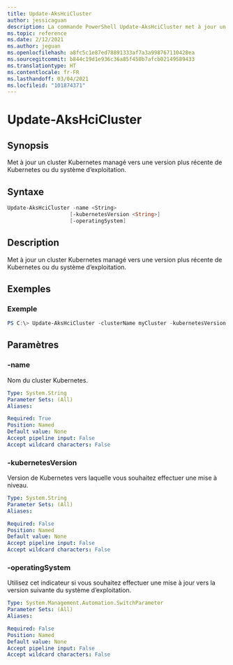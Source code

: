 ```yaml
---
title: Update-AksHciCluster
author: jessicaguan
description: La commande PowerShell Update-AksHciCluster met à jour un cluster Kubernetes managé avec une version plus récente de Kubernetes ou du système d’exploitation.
ms.topic: reference
ms.date: 2/12/2021
ms.author: jeguan
ms.openlocfilehash: a8fc5c1e87ed78891333af7a3a998767110428ea
ms.sourcegitcommit: b844c19d1e936c36a85f450b7afcb02149589433
ms.translationtype: HT
ms.contentlocale: fr-FR
ms.lasthandoff: 03/04/2021
ms.locfileid: "101874371"
---
```

# <a name="update-akshcicluster"></a>Update-AksHciCluster

## <a name="synopsis"></a>Synopsis
Met à jour un cluster Kubernetes managé vers une version plus récente de Kubernetes ou du système d’exploitation.

## <a name="syntax"></a>Syntaxe

```powershell
Update-AksHciCluster -name <String>
                    [-kubernetesVersion <String>]
                    [-operatingSystem]
```

## <a name="description"></a>Description
Met à jour un cluster Kubernetes managé vers une version plus récente de Kubernetes ou du système d’exploitation.

## <a name="examples"></a>Exemples

### <a name="example"></a>Exemple
```powershell
PS C:\> Update-AksHciCluster -clusterName myCluster -kubernetesVersion v1.18.8 -operatingSystem
```

## <a name="parameters"></a>Paramètres

### <a name="-name"></a>-name
Nom du cluster Kubernetes.

```yaml
Type: System.String
Parameter Sets: (All)
Aliases:

Required: True
Position: Named
Default value: None
Accept pipeline input: False
Accept wildcard characters: False
```

### <a name="-kubernetesversion"></a>-kubernetesVersion
Version de Kubernetes vers laquelle vous souhaitez effectuer une mise à niveau.

```yaml
Type: System.String
Parameter Sets: (All)
Aliases:

Required: False
Position: Named
Default value: None
Accept pipeline input: False
Accept wildcard characters: False
```

### <a name="-operatingsystem"></a>-operatingSystem
Utilisez cet indicateur si vous souhaitez effectuer une mise à jour vers la version suivante du système d’exploitation.

```yaml
Type: System.Management.Automation.SwitchParameter
Parameter Sets: (All)
Aliases:

Required: False
Position: Named
Default value: None
Accept pipeline input: False
Accept wildcard characters: False
```

